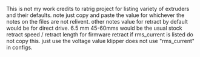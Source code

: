 This is not my work credits to ratrig project for listing variety of extruders and their defaults. 
note just copy and paste the value for whichever the notes on the files are not relivent. 
other notes value for retract by default would be for direct drive. 6.5 mm 45-60mms would be the usual stock retract speed / retract length for firmware retract
if rms_current is listed do not copy this. just use the voltage value klipper does not use "rms_current" in configs. 
